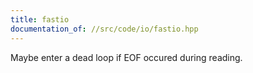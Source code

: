 ```yaml
---
title: fastio
documentation_of: //src/code/io/fastio.hpp
---
```


Maybe enter a dead loop if EOF occured during reading.